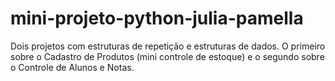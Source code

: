 # mini-projeto-python-julia-pamella
Dois projetos com estruturas de repetição e estruturas de dados. O primeiro sobre o Cadastro de Produtos (mini controle de estoque) e o segundo sobre o Controle de Alunos e Notas.
